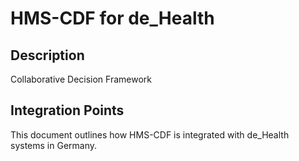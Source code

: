 # HMS-CDF for de_Health

## Description

Collaborative Decision Framework

## Integration Points

This document outlines how HMS-CDF is integrated with de_Health systems in Germany.
